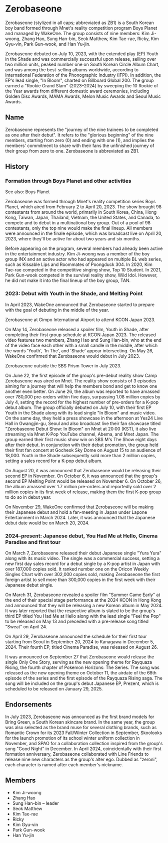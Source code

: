 # Zerobaseone

Zerobaseone (stylized in all caps; abbreviated as ZB1) is a South Korean boy band formed through Mnet's reality competition program Boys Planet and managed by WakeOne. The group consists of nine members: Kim Ji-woong, Zhang Hao, Sung Han-bin, Seok Matthew, Kim Tae-rae, Ricky, Kim Gyu-vin, Park Gun-wook, and Han Yu-jin.

Zerobaseone debuted on July 10, 2023, with the extended play (EP) Youth in the Shade and was commercially successful upon release, selling over two million units, peaked number one on South Korean Circle Album Chart, and was among the best-selling albums worldwide, according to International Federation of the Phonographic Industry (IFPI). In addition, the EP's lead single, "In Bloom", charted on Billboard Global 200. The group earned a "Rookie Grand Slam" (2023–2024) by sweeping the 10 Rookie of the Year awards from different domestic award ceremonies, including Golden Disc Awards, MAMA Awards, Melon Music Awards and Seoul Music Awards.

## Name

Zerobaseone represents the "journey of the nine trainees to be completed as one after their debut". It refers to the "glorious beginning" of the nine members, starting from zero (0) and ending with one (1), and implies the members' commitment to share with their fans the unfinished journey of their group from zero to one. Zerobaseone is abbreviated as ZB1.

## History

### Formation through Boys Planet and other activities

See also: Boys Planet

Zerobaseone was formed through Mnet's reality competition series Boys Planet, which aired from February 2 to April 20, 2023. The show brought 98 contestants from around the world, primarily in South Korea, China, Hong Kong, Taiwan, Japan, Thailand, Vietnam, the United States, and Canada, to compete and to debut in a multinational boy group. Out of a pool of 98 contestants, only the top nine would make the final lineup. All members were announced in the finale episode, which was broadcast live on April 20, 2023, where they'll be active for about two years and six months.

Before appearing on the program, several members had already been active in the entertainment industry. Kim Ji-woong was a member of the boy group INX and an active actor who had appeared on multiple BL web series, such as Kissable Lips and Roommates of Poongduck 304. In 2020, Kim Tae-rae competed in the competitive singing show, Top 10 Student. In 2021, Park Gun-wook competed in the survival reality show, Wild Idol. However, he did not make it into the final lineup of the boy group, TAN.

### 2023: Debut with Youth in the Shade, and Melting Point

In April 2023, WakeOne announced that Zerobaseone started to prepare with the goal of debuting in the middle of the year.

Zerobaseone at Gimpo International Airport to attend KCON Japan 2023.

On May 14, Zerobaseone released a spoiler film, Youth in Shade, after completing their first group schedule at KCON Japan 2023. The released video features two members, Zhang Hao and Sung Han-bin, who at the end of the video face each other with a small candle in the middle, after which the words 'Youth', 'In The', and 'Shade' appear intersecting. On May 26, WakeOne confirmed that Zerobaseone would debut in July 2023.

Zerobaseone outside the SBS Prism Tower in July 2023.

On June 22, the first episode of the group's pre-debut reality show Camp Zerobaseone was aired on Mnet. The reality show consists of 3 episodes aiming for a journey that will help the members bond and get to know one another even better. On June 26, the album was reported to have amassed over 780,000 pre-orders within five days, surpassing 1.08 million copies by July 4, setting the record for the highest number of pre-orders for a K-pop debut album. The group officially debuted on July 10, with their first EP Youth in the Shade along with its lead single "In Bloom" and music video. On the same day, they held a press showcase in the afternoon at Yes24 Live Hall in Gwangjin-gu, Seoul and also broadcast live their fan showcase titled "Zerobaseone Debut Show: In Bloom" on Mnet at 20:00 (KST), it also live streaming via Mnet K-Pop YouTube channel, Abema, and Mnet Japan. The group earned their first music show win on SBS M's The Show eight days after their debut. In conjunction with their debut promotion, the group held their first fan concert at Gocheok Sky Dome on August 15 to an audience of 18,000. Youth in the Shade subsequently sold more than 2 million copies, setting a sales record for a K-pop debut album.

On August 20, it was announced that Zerobaseone would be releasing their second EP in November. On October 6, it was announced that the group's second EP Melting Point would be released on November 6. On October 26, the album amassed over 1.7 million pre-orders and reportedly sold over 2 million copies in its first week of release, making them the first K-pop group to do so in debut year.

On November 29, WakeOne confirmed that Zerobaseone will be making their Japanese debut and hold a fan-meeting in Japan under Lapone Entertainment in March 2024. Later, it was announced that the Japanese debut date would be on March 20, 2024.

### 2024–present: Japanese debut, You Had Me at Hello, Cinema Paradise and first tour

On March 7, Zerobaseone released their debut Japanese single "Yura Yura" along with its music video. The single was a commercial success, setting a new first day sales record for a debut single by a K-pop artist in Japan with over 187,000 copies sold. It ranked number one on the Oricon Weekly Singles Chart with over 302,000 copies sold, making Zerobaseone the first foreign artist to sell more than 300,000 copies in the first week with their Japanese debut single.

On March 31, Zerobaseone revealed a spoiler film "Summer Came Early" at the end of their special stage performance at the 2024 KCON in Hong Kong and announced that they will be releasing a new Korean album in May 2024. It was later reported that the respective album is slated to be the group's third EP titled You Had Me at Hello along with the lead single "Feel the Pop" to be released on May 13 and preceded with a pre-release song titled "Sweat" on April 24.

On April 29, Zerobaseone announced the schedule for their first tour starting from Seoul in September 20, 2024 to Kanagawa in December 5, 2024. Their fourth EP, titled Cinema Paradise, was released on August 26.

It was announced on September 27 that Zerobaseone would release the single Only One Story, serving as the new opening theme for Rayquaza Rising, the fourth chapter of Pokemon Horizons: The Series. The song was released as the new opening theme on October 11, the airdate of the 68th episode of the series and the first episode of the Rayquaza Rising saga. The song will be included on the group's debut Japanese EP, Prezent, which is scheduled to be released on January 29, 2025.

## Endorsements

In July 2023, Zerobaseone was announced as the first brand models for Bring Green, a South Korean skincare brand. In the same year, the group was also selected as the brand muse for several clothing brands, such as Romantic Crown for its 2023 Fall/Winter Collection in September, Skoolooks for the launch promotion of its school winter uniform collection in November, and SPAO for a collaboration collection inspired from the group's song "Good Night" in December. In April 2024, coincidentally with their first formation anniversary, Zerobaseone collaborated with Line Friends to release nine new characters as the group's alter ego. Dubbed as "zeroni", each character is named after each member's nickname.

## Members

- Kim Ji-woong
- Zhang Hao
- Sung Han-bin – leader
- Seok Matthew
- Kim Tae-rae
- Ricky
- Kim Gyu-vin
- Park Gun-wook
- Han Yu-jin